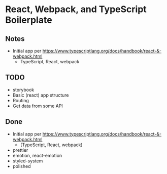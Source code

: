 # React, Webpack, and TypeScript Boilerplate

## Notes

* Initial app per https://www.typescriptlang.org/docs/handbook/react-&-webpack.html
  * TypeScript, React, webpack

## TODO

* storybook
* Basic (react) app structure
* Routing
* Get data from some API

## Done

* Initial app per https://www.typescriptlang.org/docs/handbook/react-&-webpack.html
  * (TypeScript, React, webpack)
* prettier
* emotion, react-emotion
* styled-system
* polished
